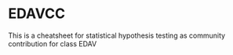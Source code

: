 # EDAVCC

This is a cheatsheet for statistical hypothesis testing as community contribution for class EDAV 
